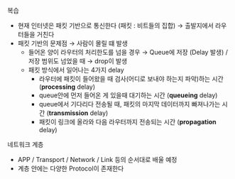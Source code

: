 복습

- 현재 인터넷은 패킷 기반으로 통신한다 (패킷 : 비트들의 집합) → 출발지에서 라우터들을 거친다
- 패킷 기반의 문제점 → 사람이 몰릴 떄 발생
    - 들어온 양이 라우터의 처리한도를 넘을 경우 → Queue에 저장 (Delay 발생) / 저장 범위도 넘었을 때 → drop이 발생
    - 패킷 방식에서 일어나는 4가지 delay
        - 라우터에 패킷이 들어왔을 때 검사(어디로 보내야 하는지 파악)하는 시간 (**processing** delay)
        - queue안에 먼저 들어온 게 있을때 대기하는 시간 (**queueing** delay)
        - queue에서 기다리다 전송될 때, 패킷의 마지막 데이터까지 빠져나가는 시간 (**transmission** delay)
        - 패킷이 링크에 올라와 다음 라우터까지 전송되는 시간 (**propagation** delay)
        

네트워크 계층

- APP / Transport / Network / Link 등의 순서대로 배울 예정
- 계층 안에는 다양한 Protocol이 존재한다